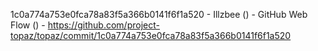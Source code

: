 1c0a774a753e0fca78a83f5a366b0141f6f1a520 - Illzbee () - GitHub Web Flow () - https://github.com/project-topaz/topaz/commit/1c0a774a753e0fca78a83f5a366b0141f6f1a520
